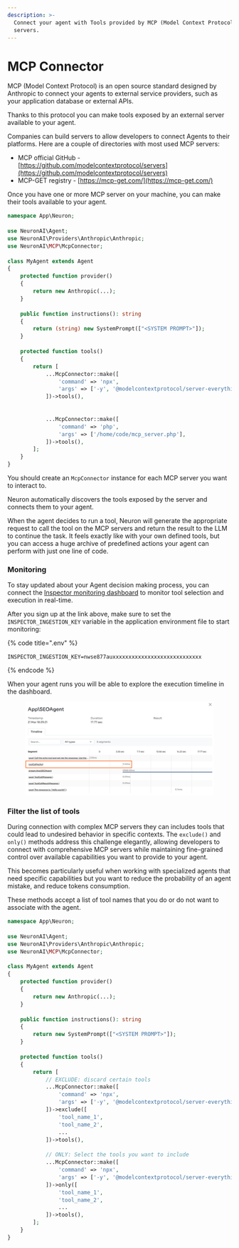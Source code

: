 ```yaml
---
description: >-
  Connect your agent with Tools provided by MCP (Model Context Protocol)
  servers.
---
```


# MCP Connector

MCP (Model Context Protocol) is an open source standard designed by Anthropic to connect your agents to external service providers, such as your application database or external APIs.

Thanks to this protocol you can make tools exposed by an external server available to your agent.

Companies can build servers to allow developers to connect Agents to their platforms. Here are a couple of directories with most used MCP servers:

* MCP official GitHub - [https://github.com/modelcontextprotocol/servers](https://github.com/modelcontextprotocol/servers)
* MCP-GET registry - [https://mcp-get.com/](https://mcp-get.com/)

Once you have one or more MCP server on your machine, you can make their tools available to your agent.

```php
namespace App\Neuron;

use NeuronAI\Agent;
use NeuronAI\Providers\Anthropic\Anthropic;
use NeuronAI\MCP\McpConnector;

class MyAgent extends Agent 
{
    protected function provider()
    {
        return new Anthropic(...);
    }
    
    public function instructions(): string
    {
        return (string) new SystemPrompt(["<SYSTEM PROMPT>"]);
    }
    
    protected function tools()
    {
        return [
            ...McpConnector::make([
                'command' => 'npx',
                'args' => ['-y', '@modelcontextprotocol/server-everything'],
            ])->tools(),
            
            
            ...McpConnector::make([
                'command' => 'php',
                'args' => ['/home/code/mcp_server.php'],
            ])->tools(),
        ];
    }
}
```

You should create an `McpConnector` instance for each MCP server you want to interact to.&#x20;

Neuron automatically discovers the tools exposed by the server and connects them to your agent.

When the agent decides to run a tool, Neuron will generate the appropriate request to call the tool on the MCP servers and return the result to the LLM to continue the task.  It feels exactly like with your own defined tools, but you can access a huge archive of predefined actions your agent can perform with just one line of code.

### Monitoring

To stay updated about your Agent decision making process, you can connect the [Inspector monitoring dashboard](https://inspector.dev/) to monitor tool selection and execution in real-time.

After you sign up at the link above, make sure to set the `INSPECTOR_INGESTION_KEY` variable in the application environment file to start monitoring:

{% code title=".env" %}
```
INSPECTOR_INGESTION_KEY=nwse877auxxxxxxxxxxxxxxxxxxxxxxxxxxxx
```
{% endcode %}

When your agent runs you will be able to explore the execution timeline in the dashboard.

<figure><img src="../.gitbook/assets/mcp-tool-call.png" alt=""><figcaption></figcaption></figure>

### Filter the list of tools

During connection with complex MCP servers they can includes tools that could lead to undesired behavior in specific contexts. The `exclude()` and `only()` methods address this challenge elegantly, allowing developers to connect with comprehensive MCP servers while maintaining fine-grained control over available capabilities you want to provide to your agent.&#x20;

This becomes particularly useful when working with specialized agents that need specific capabilities but you want to reduce the probability of an agent mistake, and reduce tokens consumption.

These methods accept a list of tool names that you do or do not want to associate with the agent.

```php
namespace App\Neuron;

use NeuronAI\Agent;
use NeuronAI\Providers\Anthropic\Anthropic;
use NeuronAI\MCP\McpConnector;

class MyAgent extends Agent 
{
    protected function provider()
    {
        return new Anthropic(...);
    }
    
    public function instructions(): string
    {
        return new SystemPrompt(["<SYSTEM PROMPT>"]);
    }
    
    protected function tools()
    {
        return [
            // EXCLUDE: discard certain tools
            ...McpConnector::make([
                'command' => 'npx',
                'args' => ['-y', '@modelcontextprotocol/server-everything'],
            ])->exclude([
                'tool_name_1',
                'tool_name_2',
                ...
            ])->tools(),
            
            // ONLY: Select the tools you want to include
            ...McpConnector::make([
                'command' => 'npx',
                'args' => ['-y', '@modelcontextprotocol/server-everything'],
            ])->only([
                'tool_name_1',
                'tool_name_2',
                ...
            ])->tools(),
        ];
    }
}
```
